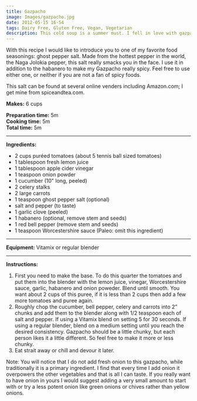 ```yaml
---
title: Gazpacho
image: Images/gazpacho.jpg
date: 2012-05-15 16-54
tags: Dairy Free, Gluten Free, Vegan, Vegetarian
description: This cold soup is a summer must. I fell in love with gazpacho while traveling around the south of Spain one very hot summer a few years ago. When all the other food available to us was heavy, oily or fried, this fresh vegetable soup really saved the day.
---
```

With this recipe I would like to introduce you to one of my favorite food seasonings: ghost pepper salt. Made from the hottest pepper in the world, the Naga Jolokia pepper, this salt really smacks you in the face. I use it in addition to the habanero to make my Gazpacho really spicy. Feel free to use either one, or neither if you are not a fan of spicy foods.  

This salt can be found at several online venders including Amazon.com; I get mine from spiceandtea.com. 

**Makes:** 6 cups

**Preparation time:** 5m  
**Cooking time:** 5m  
**Total time:** 5m

---

**Ingredients:**

- 2 cups puréed tomatoes  (about 5 tennis ball sized tomatoes)
- 1 tablespoon fresh lemon juice
- 1 tablespoon apple cider vinegar
- 1 teaspoon onion powder
- 1 cucumber (10" long, peeled)
- 2 celery stalks
- 2 large carrots
- 1 teaspoon ghost pepper salt (optional)
-  salt and pepper (to taste)
- 1 garlic clove (peeled)
- 1 habanero (optional, remove stem and seeds)
- 1 red bell pepper (remove stem and seeds)
- 1  teaspoon Worcestershire sauce (Paleo: omit this ingredient)


---

**Equipment:** Vitamix or regular blender

---

**Instructions:**

1. First you need to make the base. To do this quarter the tomatoes and put them into the blender with the lemon juice, vinegar, Worcestershire sauce, garlic, habanero and onion poweder. Blend until smooth. You want about 2 cups of this puree, if it is less than 2 cups then add a few more tomatoes and puree again.
1. Roughly chop the cucumber, bell pepper, celery and carrots into 2” chunks and add them to the blender along with 1/2 teaspoon each of salt and pepper. If using a Vitamix blend on setting 5 for 30 seconds. If using a regular blender, blend on a medium setting until you reach the desired consistency. Gazpacho should be a little chunky, but each person likes it a little different. So feel free to make it more or less chunky. 
1. Eat strait away or chill and devour it later. 


Note: You will notice that I do not add fresh onion to this gazpacho, while traditionally it is a primary ingredient. I find that every time I add onion it overpowers the other vegetables and that is all I can taste. If you really want to have onion in yours I would suggest adding a very small amount to start with or try a less potent onion like green onions or chives rather than yellow onions.
